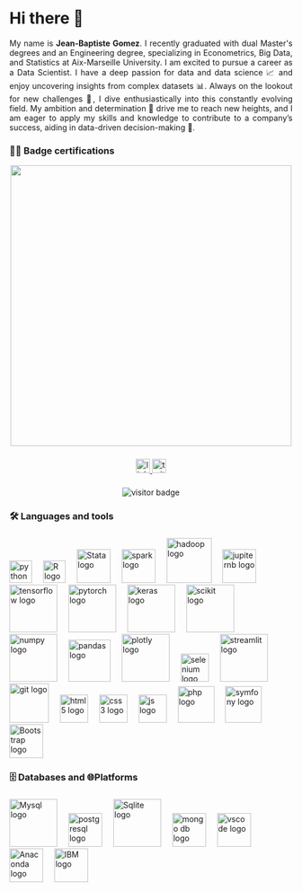 ###

<h1 align="left">Hi there 👋</h1>
<p style="text-align: justify;">
    My name is <b>Jean-Baptiste Gomez</b>. I recently graduated with dual Master's degrees and an Engineering degree, specializing in Econometrics, Big Data, and Statistics at Aix-Marseille University. I am excited to pursue a career as a Data Scientist. I have a deep passion for data and data science 📈 and enjoy uncovering insights from complex datasets 📊. Always on the lookout for new challenges 🚀, I dive enthusiastically into this constantly evolving field. My ambition and determination 💪 drive me to reach new heights, and I am eager to apply my skills and knowledge to contribute to a company’s success, aiding in data-driven decision-making 🌟.
</p>


###
<h3 align="left">👩‍💻  Badge certifications </h3>


<div align="center">
  <img height="500" src="https://github.com/user-attachments/assets/457a6221-dfff-44be-a242-4a7fc988446b"  />
</div>

###

<div align="center">
  <a href="https://www.linkedin.com/in/jean-baptiste-boris-gomez/" target="_blank">
    <img src="https://img.shields.io/static/v1?message=LinkedIn&logo=linkedin&label=&color=0077B5&logoColor=white&labelColor=&style=for-the-badge" height="25" alt="linkedin logo" />
  </a>
  <a href="https://x.com/borisgomez0" target="_blank">
    <img src="https://img.shields.io/static/v1?message=Twitter&logo=twitter&label=&color=1DA1F2&logoColor=white&labelColor=&style=for-the-badge" height="25" alt="twitter logo" />
  </a>
</div>


###

<div align="center">
  <img src="https://visitor-badge.laobi.icu/badge?page_id=maurodesouza.maurodesouza&" alt="visitor badge" />
</div>




<h3 align="left">🛠 Languages and tools</h3>

###

<div align="left">
  <img src="https://cdn.jsdelivr.net/gh/devicons/devicon/icons/python/python-original.svg" height="40" alt="python logo"  />
  <img width="12" />
  <img src="https://cdn.jsdelivr.net/gh/devicons/devicon@latest/icons/r/r-plain.svg" height="40" alt="R logo"  />
  <img width="12" />
  <img src="https://cdn.jsdelivr.net/gh/devicons/devicon@latest/icons/stata/stata-original-wordmark.svg" height="60" alt="Stata logo" />
  <img width="12" />
  <img src="https://cdn.jsdelivr.net/gh/devicons/devicon@latest/icons/apachespark/apachespark-original-wordmark.svg" height="60" alt="spark logo"  />
  <img width="12" />
  <img src="https://cdn.jsdelivr.net/gh/devicons/devicon@latest/icons/hadoop/hadoop-original-wordmark.svg" height="80" alt="hadoop logo" />
  <img width="12" />
  <img src="https://cdn.jsdelivr.net/gh/devicons/devicon@latest/icons/jupyter/jupyter-original-wordmark.svg" height="60" alt="jupiternb logo" />
  <img width="12" />
  <img src="https://cdn.jsdelivr.net/gh/devicons/devicon@latest/icons/tensorflow/tensorflow-original-wordmark.svg"  height="85" alt="tensorflow logo"/>
  <img width="12" />
  <img src="https://cdn.jsdelivr.net/gh/devicons/devicon@latest/icons/pytorch/pytorch-plain-wordmark.svg" height="85" alt="pytorch logo" />
  <img width="12" />
  <img src="https://cdn.jsdelivr.net/gh/devicons/devicon@latest/icons/kaggle/kaggle-original-wordmark.svg"  height="85" alt="keras logo"  />
  <img width="12" />
  <img src="https://cdn.jsdelivr.net/gh/devicons/devicon@latest/icons/scikitlearn/scikitlearn-original.svg" height="85" alt="scikit logo" />
  <img width="12" />
  <img src="https://cdn.jsdelivr.net/gh/devicons/devicon@latest/icons/numpy/numpy-plain-wordmark.svg" height="85" alt="numpy logo" />
  <img width="12" />
  <img src="https://cdn.jsdelivr.net/gh/devicons/devicon@latest/icons/pandas/pandas-original-wordmark.svg" height="75" alt="pandas logo" />
  <img width="12" />
  <img src="https://cdn.jsdelivr.net/gh/devicons/devicon@latest/icons/plotly/plotly-original-wordmark.svg" height="85" alt="plotly logo" />
  <img width="12" />
  <img src="https://cdn.jsdelivr.net/gh/devicons/devicon@latest/icons/selenium/selenium-original.svg"  height="50" alt="selenium logo"/>
  <img width="12" />
  <img src="https://cdn.jsdelivr.net/gh/devicons/devicon@latest/icons/streamlit/streamlit-plain-wordmark.svg" height="85" alt="streamlit logo"/>
  <img width="12" />
  <img src="https://cdn.jsdelivr.net/gh/devicons/devicon@latest/icons/git/git-plain-wordmark.svg" height="70" alt="git logo"  />
  <img width="12" />
  <img src="https://cdn.jsdelivr.net/gh/devicons/devicon@latest/icons/html5/html5-plain-wordmark.svg" height="50" alt="html5 logo"  />
  <img width="12" />
  <img src="https://cdn.jsdelivr.net/gh/devicons/devicon@latest/icons/css3/css3-plain-wordmark.svg" height="50" alt="css3 logo"  />
  <img width="12" />
  <img src="https://cdn.jsdelivr.net/gh/devicons/devicon@latest/icons/javascript/javascript-original.svg" height="50" alt="js logo" />
  <img width="12" />
  <img src="https://cdn.jsdelivr.net/gh/devicons/devicon@latest/icons/php/php-original.svg"  height="65" alt="php logo" />
  <img width="12" />
  <img src="https://cdn.jsdelivr.net/gh/devicons/devicon@latest/icons/symfony/symfony-original-wordmark.svg" height="65" alt="symfony logo" />
  <img width="12" />
  <img src="https://cdn.jsdelivr.net/gh/devicons/devicon@latest/icons/bootstrap/bootstrap-original-wordmark.svg" height="60" alt="Bootstrap logo"/>
</div>

###

<h3 align="left">🗄️ Databases  and 🌐Platforms</h3>

###

<div align="left">
  <img src="https://cdn.jsdelivr.net/gh/devicons/devicon@latest/icons/mysql/mysql-original-wordmark.svg" height="85" alt="Mysql logo"  />
  <img width="12" />
  <img src="https://cdn.jsdelivr.net/gh/devicons/devicon@latest/icons/postgresql/postgresql-plain-wordmark.svg" height="60" alt="postgresql logo"  />
  <img width="12" />
  <img src="https://cdn.jsdelivr.net/gh/devicons/devicon@latest/icons/sqlite/sqlite-original-wordmark.svg" height="85" alt="Sqlite logo" />
  <img width="12" />
  <img src="https://cdn.jsdelivr.net/gh/devicons/devicon@latest/icons/mongodb/mongodb-plain-wordmark.svg" height="60" alt="mongo db logo"  />
  <img width="12" />
  <img src="https://cdn.jsdelivr.net/gh/devicons/devicon@latest/icons/vscode/vscode-original-wordmark.svg" height="60" alt="vscode logo"  />
  <img width="12" />
  <img src="https://cdn.jsdelivr.net/gh/devicons/devicon@latest/icons/anaconda/anaconda-original-wordmark.svg" height="60" alt="Anaconda logo"  />
  <img width="12" />
  <img src="https://cdn.jsdelivr.net/gh/devicons/devicon@latest/icons/spss/spss-original.svg" height="60" alt="IBM logo"  />
</div>
<!--
**GOMEZBORIS6/GOMEZBORIS6** is a ✨ _special_ ✨ repository because its `README.md` (this file) appears on your GitHub profile.

Here are some ideas to get you started:

- 🔭 I’m currently working on ...
- 🌱 I’m currently learning ...
- 👯 I’m looking to collaborate on ...
- 🤔 I’m looking for help with ...
- 💬 Ask me about ...
- 📫 How to reach me: ...
- 😄 Pronouns: ...
- ⚡ Fun fact: ...
-->

